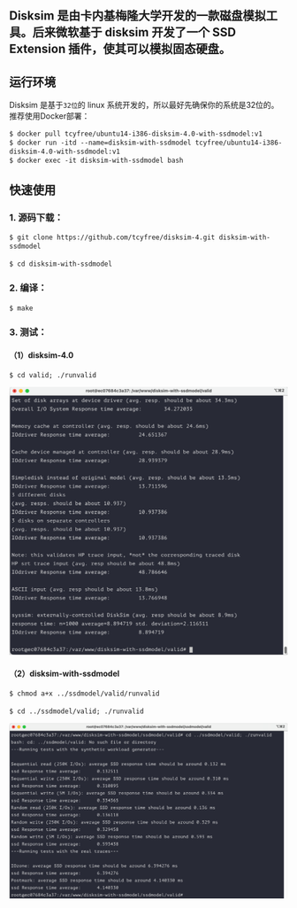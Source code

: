 ## Disksim 是由卡内基梅隆大学开发的一款磁盘模拟工具。后来微软基于 disksim 开发了一个 SSD Extension 插件，使其可以模拟固态硬盘。

## 运行环境
Disksim 是基于`32位`的 linux 系统开发的，所以最好先确保你的系统是32位的。
推荐使用Docker部署：
```
$ docker pull tcyfree/ubuntu14-i386-disksim-4.0-with-ssdmodel:v1
$ docker run -itd --name=disksim-with-ssdmodel tcyfree/ubuntu14-i386-disksim-4.0-with-ssdmodel:v1
$ docker exec -it disksim-with-ssdmodel bash  
```

## 快速使用
### 1. 源码下载：
```
$ git clone https://github.com/tcyfree/disksim-4.git disksim-with-ssdmodel

$ cd disksim-with-ssdmodel
```
### 2. 编译：
`
$ make
`
### 3. 测试：
#### （1）disksim-4.0
```
$ cd valid; ./runvalid
```

![disksim-4.0运行结果](https://raw.githubusercontent.com/tcyfree/disksim-4/disksim-with-ssdmodel/disksim-4.0.png)

#### （2）disksim-with-ssdmodel
```
$ chmod a+x ../ssdmodel/valid/runvalid

$ cd ../ssdmodel/valid; ./runvalid
```

![disksim-wit-ssdmodel运行结果](https://raw.githubusercontent.com/tcyfree/disksim-4/disksim-with-ssdmodel/disksim-with-ssdmodel.png)